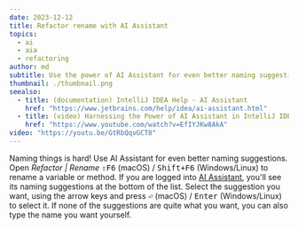 ```yaml
---
date: 2023-12-12
title: Refactor rename with AI Assistant
topics:
  - ai
  - aia
  - refactoring
author: md
subtitle: Use the power of AI Assistant for even better naming suggestions.
thumbnail: ./thumbnail.png
seealso:
  - title: (documentation) IntelliJ IDEA Help - AI Assistant
    href: "https://www.jetbrains.com/help/idea/ai-assistant.html"
  - title: (video) Harnessing the Power of AI Assistant in IntelliJ IDEA
    href: "https://www.youtube.com/watch?v=EfIYJKw8AkA"
video: "https://youtu.be/GtRbQqvGCT8"
---
```


Naming things is hard! Use AI Assistant for even better naming suggestions. Open _Refactor | Rename_ <kbd>⇧F6</kbd> (macOS) / <kbd>Shift+F6</kbd> (Windows/Linux) to rename a variable or method. If you are logged into [AI Assistant](https://www.jetbrains.com/help/idea/ai-assistant.html), you'll see its naming suggestions at the bottom of the list. Select the suggestion you want, using the arrow keys and press <kbd>⏎</kbd> (macOS) / <kbd>Enter</kbd> (Windows/Linux) to select it. If none of the suggestions are quite what you want, you can also type the name you want yourself.
